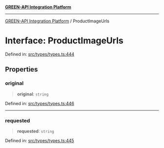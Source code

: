[**GREEN-API Integration Platform**](../README.md)

***

[GREEN-API Integration Platform](../globals.md) / ProductImageUrls

# Interface: ProductImageUrls

Defined in: [src/types/types.ts:444](https://github.com/green-api/greenapi-integration/blob/20ab1c18eae4ff2cd48cede03d005dd7127abc0b/src/types/types.ts#L444)

## Properties

### original

> **original**: `string`

Defined in: [src/types/types.ts:446](https://github.com/green-api/greenapi-integration/blob/20ab1c18eae4ff2cd48cede03d005dd7127abc0b/src/types/types.ts#L446)

***

### requested

> **requested**: `string`

Defined in: [src/types/types.ts:445](https://github.com/green-api/greenapi-integration/blob/20ab1c18eae4ff2cd48cede03d005dd7127abc0b/src/types/types.ts#L445)
